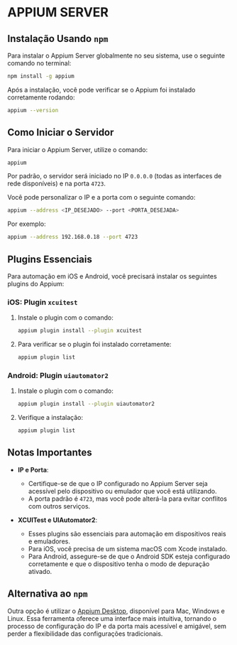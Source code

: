 
# APPIUM SERVER

## Instalação Usando `npm`

Para instalar o Appium Server globalmente no seu sistema, use o seguinte comando no terminal:

```bash
npm install -g appium
```

Após a instalação, você pode verificar se o Appium foi instalado corretamente rodando:

```bash
appium --version
```

## Como Iniciar o Servidor

Para iniciar o Appium Server, utilize o comando:

```bash
appium
```

Por padrão, o servidor será iniciado no IP `0.0.0.0` (todas as interfaces de rede disponíveis) e na porta `4723`.

Você pode personalizar o IP e a porta com o seguinte comando:

```bash
appium --address <IP_DESEJADO> --port <PORTA_DESEJADA>
```

Por exemplo:

```bash
appium --address 192.168.0.18 --port 4723
```

## Plugins Essenciais

Para automação em iOS e Android, você precisará instalar os seguintes plugins do Appium:

### iOS: Plugin `xcuitest`

1. Instale o plugin com o comando:
   ```bash
   appium plugin install --plugin xcuitest
   ```

2. Para verificar se o plugin foi instalado corretamente:
   ```bash
   appium plugin list
   ```

### Android: Plugin `uiautomator2`

1. Instale o plugin com o comando:
   ```bash
   appium plugin install --plugin uiautomator2
   ```

2. Verifique a instalação:
   ```bash
   appium plugin list
   ```

## Notas Importantes

- **IP e Porta**:
  - Certifique-se de que o IP configurado no Appium Server seja acessível pelo dispositivo ou emulador que você está utilizando.
  - A porta padrão é `4723`, mas você pode alterá-la para evitar conflitos com outros serviços.

- **XCUITest e UIAutomator2**:
  - Esses plugins são essenciais para automação em dispositivos reais e emuladores.
  - Para iOS, você precisa de um sistema macOS com Xcode instalado.
  - Para Android, assegure-se de que o Android SDK esteja configurado corretamente e que o dispositivo tenha o modo de depuração ativado.

## Alternativa ao `npm`
Outra opção é utilizar o [Appium Desktop](https://github.com/appium/appium-desktop), disponível para Mac, Windows e Linux. Essa ferramenta oferece uma interface mais intuitiva, tornando o processo de configuração do IP e da porta mais acessível e amigável, sem perder a flexibilidade das configurações tradicionais.
